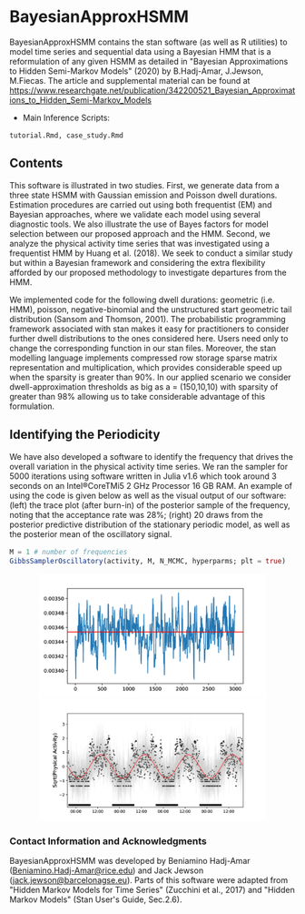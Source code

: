 # BayesianApproxHSMM

BayesianApproxHSMM contains the stan software (as well as R utilities) to model time series and sequential data using a  Bayesian  HMM that is a reformulation of any given HSMM as detailed in "Bayesian Approximations to Hidden Semi-Markov Models" (2020) by B.Hadj-Amar, J.Jewson, M.Fiecas. The article and supplemental material can be found at https://www.researchgate.net/publication/342200521_Bayesian_Approximations_to_Hidden_Semi-Markov_Models

* Main Inference Scripts:
```
tutorial.Rmd, case_study.Rmd
```



## Contents

This software is illustrated in two studies.  First, we generate data from a three state HSMM with Gaussian emission and Poisson dwell durations. Estimation procedures are carried out using both frequentist (EM) and Bayesian approaches, where we validate each model using several diagnostic tools. We also illustrate the use of Bayes factors for model selection between our proposed approach and the HMM. Second, we analyze the physical activity time series that was investigated using a frequentist HMM by Huang et al. (2018). We seek to conduct a similar study but within a Bayesian framework and considering the 
extra flexibility afforded by our proposed methodology to investigate departures from the HMM. 


We implemented code for the following dwell durations: geometric (i.e. HMM), poisson, negative-binomial and the unstructured start geometric tail distribution (Sansom and Thomson, 2001). The probabilistic programming framework associated with stan makes it easy for practitioners to consider further dwell distributions to the ones considered here. Users need only to change the corresponding function in our stan files. Moreover, the stan modelling language implements compressed row storage sparse matrix representation and multiplication, which provides considerable speed up when the sparsity is greater than 90%.
In our applied scenario we consider dwell-approximation thresholds as big as a = (150,10,10) with sparsity of greater than 98% allowing us to take considerable advantage of this formulation.

## Identifying the Periodicity 

We have also developed a software to identify the frequency that drives the overall variation in the physical activity time series. We ran  the  sampler  for  5000  iterations  using  software  written  in  Julia  v1.6  which took around 3 seconds on an Intel®CoreTMi5 2 GHz Processor 16 GB RAM. An example of using the code is given below as well as the visual output of our software: (left) the trace plot (after burn-in) of the posterior sample of the frequency, noting that the acceptance rate was 28%; (right) 20 draws from the posterior predictive distribution of the stationary periodic model, as well as the posterior mean of the oscillatory signal.



```julia
M = 1 # number of frequencies
GibbsSamplerOscillatory(activity, M, N_MCMC, hyperparms; plt = true)
```

<p align="center">
<img src="https://github.com/Beniamino92/BayesianApproxHSMM/blob/master/figures/posterior_freq.png" width="400" heigth="400"/> <img src="https://github.com/Beniamino92/BayesianApproxHSMM/blob/master/figures/posterior_pred_freq.png" width="400" heigth="400"/>
</p>


### Contact Information and Acknowledgments

BayesianApproxHSMM was developed by Beniamino Hadj-Amar (Beniamino.Hadj-Amar@rice.edu) and Jack Jewson (jack.jewson@barcelonagse.eu). 
Parts of this software were adapted from "Hidden Markov Models for Time Series" (Zucchini et al., 2017) and  "Hidden Markov Models" (Stan User's Guide, Sec.2.6).



